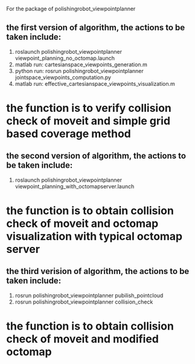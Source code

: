 For the package of polishingrobot_viewpointplanner


## the first version of algorithm, the actions to be taken include:
1. roslaunch polishingrobot_viewpointplanner viewpoint_planning_no_octomap.launch
2. matlab run: cartesianspace_viewpoints_generation.m
3. python run: rosrun polishingrobot_viewpointplanner jointspace_viewpoints_computation.py
4. matlab run: effective_cartesianspace_viewpoints_visualization.m
# the function is to verify collision check of moveit and simple grid based coverage method 


## the second version of algorithm, the actions to be taken include:
1. roslaunch polishingrobot_viewpointplanner viewpoint_planning_with_octomapserver.launch 
# the function is to obtain collision check of moveit and octomap visualization with typical octomap server


## the third verision of algorithm, the actions to be taken include:
1. rosrun polishingrobot_viewpointplanner pubilish_pointcloud
2. rosrun polishingrobot_viewpointplanner collision_check

# the function is to obtain collision check of moveit and modified octomap 












 


























